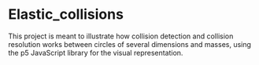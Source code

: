 # Elastic_collisions
This project is meant to illustrate how collision detection and collision resolution works between circles of several dimensions and masses, using the p5 JavaScript library for the visual representation.